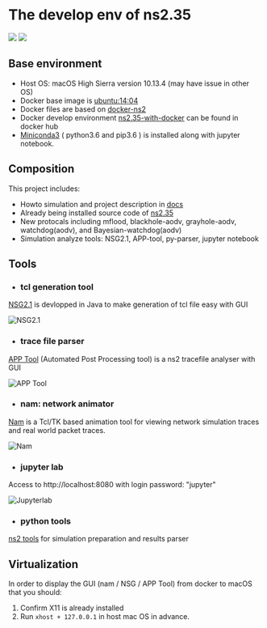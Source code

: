 
# The develop env of ns2.35

[![](https://images.microbadger.com/badges/image/mikesino/ns2.35-with-docker.svg)](https://microbadger.com/images/mikesino/ns2.35-with-docker "Get your own image badge on microbadger.com")
[![](https://images.microbadger.com/badges/version/mikesino/ns2.35-with-docker.svg)](https://microbadger.com/images/mikesino/ns2.35-with-docker "Get your own version badge on microbadger.com")

## Base environment
* Host OS: macOS High Sierra version 10.13.4 (may
have issue in other OS)
* Docker base image is [ubuntu:14:04](https://registry.hub.docker.com/u/library/ubuntu/)
* Docker files are based on [docker-ns2](https://github.com/ekiourk/docker-ns2/)
*  Docker develop environment [ns2.35-with-docker](https://hub.docker.com/r/mikesino/ns2.35-with-docker/) can be found in docker hub
* [Miniconda3](https://conda.io/miniconda.html) ( python3.6 and pip3.6 ) is installed along with jupyter notebook.

## Composition
This project includes:

*  Howto simulation and project description in [docs](https://ns2-simulation.readthedocs.io)
*  Already being installed source code of [ns2.35](https://www.isi.edu/nsnam/ns/)
*  New protocals including mflood, blackhole-aodv, grayhole-aodv, watchdog(aodv), and Bayesian-watchdog(aodv) 
*  Simulation analyze tools: NSG2.1, APP-tool, py-parser, jupyter notebook

## Tools
* ### tcl generation tool
[NSG2.1](https://sites.google.com/site/pengjungwu/nsg) is devlopped in Java to make generation of tcl file easy with GUI

![NSG2.1](https://github.com/mike-sino/ns2.35-with-docker/blob/master/images/NSG2.1.png)

* ### trace file parser
[APP Tool](https://github.com/WiNG-NITK/APP-Tool) (Automated Post Processing tool) is a ns2 tracefile analyser with GUI

![APP Tool](https://github.com/mike-sino/ns2.35-with-docker/blob/master/images/APP%20Tools.png)

* ### nam: network animator
[Nam](https://www.isi.edu/nsnam/nam/) is a Tcl/TK based animation tool for viewing network simulation traces and real world packet traces.

![Nam](https://github.com/mike-sino/ns2.35-with-docker/blob/master/images/NAM.png)

* ### jupyter lab
Access to http://localhost:8080 with login password: "jupyter"

![Jupyterlab](https://github.com/mike-sino/ns2.35-with-docker/blob/master/images/jupyter.png)

* ### python tools
[ns2 tools](http://www.evanjones.ca/software/ns2tools.html) for simulation preparation and results parser

## Virtualization
In order to display the GUI (nam / NSG / APP Tool) from docker to macOS that you should:
1. Confirm X11 is already installed 
2. Run `xhost + 127.0.0.1` in host mac OS in advance.

